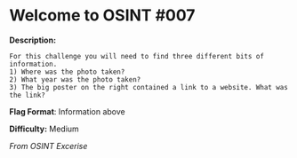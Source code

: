 # Welcome to OSINT #007
**Description:** 
```
For this challenge you will need to find three different bits of information.
1) Where was the photo taken?
2) What year was the photo taken?
3) The big poster on the right contained a link to a website. What was the link?
```

**Flag Format**: Information above

**Difficulty:** Medium

*From OSINT Excerise*